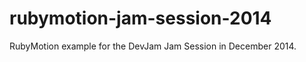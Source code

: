 rubymotion-jam-session-2014
===========================

RubyMotion example for the DevJam Jam Session in December 2014.
